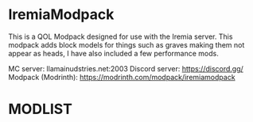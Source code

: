 # IremiaModpack
This is a QOL Modpack designed for use with the Iremia server. This modpack adds block models for things such as graves making them not appear as heads, I have also included a few performance mods.

MC server: llamainudstries.net:2003
Discord server: https://discord.gg/
Modpack (Modrinth): https://modrinth.com/modpack/iremiamodpack

# MODLIST